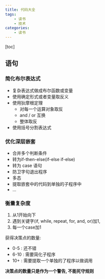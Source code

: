 ```yaml
---
title: 代码大全
tags: 
    - 读书
    - 技术
categories:
    - 读书
---
```

[toc]

## 语句

### 简化布尔表达式

* 复杂表达式做成布尔函数或变量
* 使用确定形式或者变量取反义
* 使用狄摩根定理
  * 对每一个运算对象取反
  * and / or 互换
  * 整体取反
* 使用括号分割表达式

### 优化深层嵌套

* 合并多个判断条件
* 转为if-then-else(if-else if-else)
* 转为 case 语句
* 防卫字句退出程序
* 多态
* 提取嵌套中的代码到单独的子程序中
* ...

### 衡量复杂度

1. 从1开始向下
2. 遇到关键字(if, while, repeat, for, and, or)加1, 
3. 每一个case加1

获得决策点的数量:

* 0-5 : 还不错
* 6-10 : 需要简化子程序
* 10+ : 需要提取一个单独的了程序以做调用

**决策点的数量只是作为一个警告, 不能死守规则**